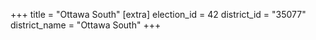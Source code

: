 +++
title = "Ottawa South"
[extra]
election_id = 42
district_id = "35077"
district_name = "Ottawa South"
+++
